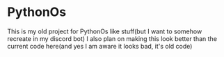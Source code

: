 # PythonOs
This is my old project for PythonOs like stuff(but I want to somehow recreate in my discord bot)
I also plan on making this look better than the current code here(and yes I am aware it looks bad, it's old code)
